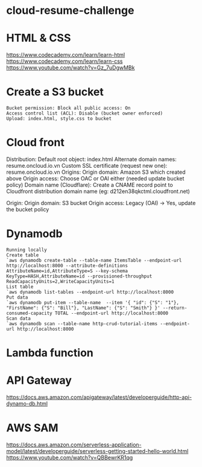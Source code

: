 # cloud-resume-challenge

# HTML & CSS
https://www.codecademy.com/learn/learn-html
https://www.codecademy.com/learn/learn-css
https://www.youtube.com/watch?v=Gz_7uDgwMBk

# Create a S3 bucket
    Bucket permission: Block all public access: On
    Access control list (ACL): Disable (bucket owner enforced)
    Upload: index.html, style.css to bucket

# Cloud front
Distribution:
    Default root object: index.html
    Alternate domain names: resume.oncloud.io.vn
    Custom SSL certificate (request new one): resume.oncloud.io.vn
Origins:
    Origin domain: Amazon S3 which created above
    Origin access: Choose OAC or OAI either (needed update bucket policy)
Domain name (Cloudflare):
    Create a CNAME record point to Cloudfront distribution domain name (eg: d212en38qkctml.cloudfront.net)

Origin:
    Origin domain: S3 bucket
    Origin access: Legacy (OAI) -> Yes, update the bucket policy

# Dynamodb
    Running locally
    Create table
    `aws dynamodb create-table --table-name ItemsTable --endpoint-url http://localhost:8000 --attribute-definitions AttributeName=id,AttributeType=S --key-schema KeyType=HASH,AttributeName=id --provisioned-throughput ReadCapacityUnits=2,WriteCapacityUnits=1
    List table
    `aws dynamodb list-tables --endpoint-url http://localhost:8000
    Put data
    `aws dynamodb put-item --table-name  --item '{ "id": {"S": "1"}, "FirstName": {"S": "Bill"}, "LastName": {"S": "Smith"} }' --return-consumed-capacity TOTAL --endpoint-url http://localhost:8000
    Scan data
    `aws dynamodb scan --table-name http-crud-tutorial-items --endpoint-url http://localhost:8000

# Lambda function

# API Gateway
https://docs.aws.amazon.com/apigateway/latest/developerguide/http-api-dynamo-db.html

# AWS SAM
https://docs.aws.amazon.com/serverless-application-model/latest/developerguide/serverless-getting-started-hello-world.html
https://www.youtube.com/watch?v=QBBewrKR1qg


